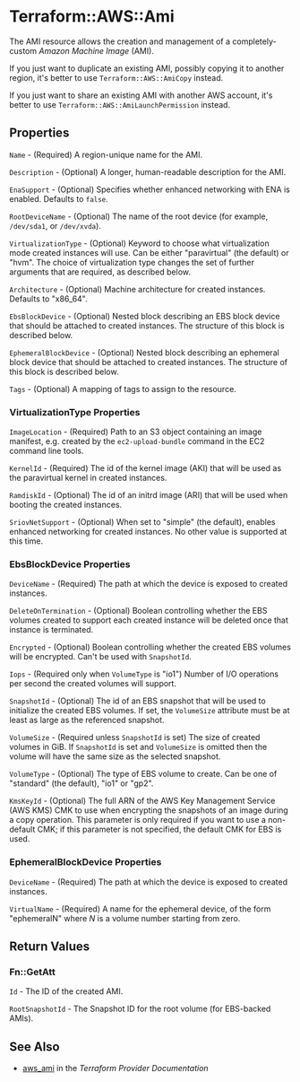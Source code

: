 # Terraform::AWS::Ami

The AMI resource allows the creation and management of a completely-custom
*Amazon Machine Image* (AMI).

If you just want to duplicate an existing AMI, possibly copying it to another
region, it's better to use `Terraform::AWS::AmiCopy` instead.

If you just want to share an existing AMI with another AWS account,
it's better to use `Terraform::AWS::AmiLaunchPermission` instead.

## Properties

`Name` - (Required) A region-unique name for the AMI.

`Description` - (Optional) A longer, human-readable description for the AMI.

`EnaSupport` - (Optional) Specifies whether enhanced networking with ENA is enabled. Defaults to `false`.

`RootDeviceName` - (Optional) The name of the root device (for example, `/dev/sda1`, or `/dev/xvda`).

`VirtualizationType` - (Optional) Keyword to choose what virtualization mode created instances
will use. Can be either "paravirtual" (the default) or "hvm". The choice of virtualization type
changes the set of further arguments that are required, as described below.

`Architecture` - (Optional) Machine architecture for created instances. Defaults to "x86_64".

`EbsBlockDevice` - (Optional) Nested block describing an EBS block device that should be
attached to created instances. The structure of this block is described below.

`EphemeralBlockDevice` - (Optional) Nested block describing an ephemeral block device that
should be attached to created instances. The structure of this block is described below.

`Tags` - (Optional) A mapping of tags to assign to the resource.

### VirtualizationType Properties

`ImageLocation` - (Required) Path to an S3 object containing an image manifest, e.g. created
by the `ec2-upload-bundle` command in the EC2 command line tools.

`KernelId` - (Required) The id of the kernel image (AKI) that will be used as the paravirtual
kernel in created instances.

`RamdiskId` - (Optional) The id of an initrd image (ARI) that will be used when booting the
created instances.

`SriovNetSupport` - (Optional) When set to "simple" (the default), enables enhanced networking
for created instances. No other value is supported at this time.

### EbsBlockDevice Properties

`DeviceName` - (Required) The path at which the device is exposed to created instances.

`DeleteOnTermination` - (Optional) Boolean controlling whether the EBS volumes created to
support each created instance will be deleted once that instance is terminated.

`Encrypted` - (Optional) Boolean controlling whether the created EBS volumes will be encrypted. Can't be used with `SnapshotId`.

`Iops` - (Required only when `VolumeType` is "io1") Number of I/O operations per second the
created volumes will support.

`SnapshotId` - (Optional) The id of an EBS snapshot that will be used to initialize the created
EBS volumes. If set, the `VolumeSize` attribute must be at least as large as the referenced
snapshot.

`VolumeSize` - (Required unless `SnapshotId` is set) The size of created volumes in GiB.
If `SnapshotId` is set and `VolumeSize` is omitted then the volume will have the same size
as the selected snapshot.

`VolumeType` - (Optional) The type of EBS volume to create. Can be one of "standard" (the
default), "io1" or "gp2".

`KmsKeyId` - (Optional) The full ARN of the AWS Key Management Service (AWS KMS) CMK to use when encrypting the snapshots of
an image during a copy operation. This parameter is only required if you want to use a non-default CMK;
if this parameter is not specified, the default CMK for EBS is used.

### EphemeralBlockDevice Properties

`DeviceName` - (Required) The path at which the device is exposed to created instances.

`VirtualName` - (Required) A name for the ephemeral device, of the form "ephemeralN" where
*N* is a volume number starting from zero.


## Return Values

### Fn::GetAtt

`Id` - The ID of the created AMI.

`RootSnapshotId` - The Snapshot ID for the root volume (for EBS-backed AMIs).

## See Also

* [aws_ami](https://www.terraform.io/docs/providers/aws/r/ami.html) in the _Terraform Provider Documentation_